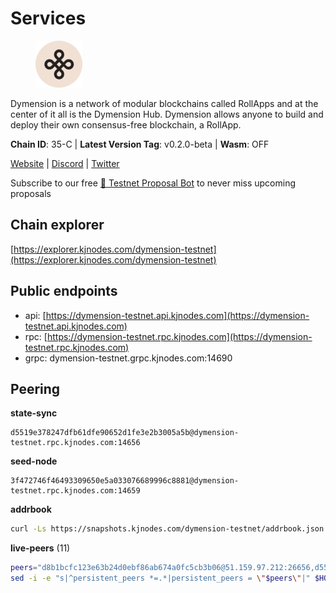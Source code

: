 # Services

<figure><img src="https://raw.githubusercontent.com/kj89/cosmos-images/main/logos/dymension.png" alt=""><figcaption></figcaption></figure>

Dymension is a network of modular blockchains called RollApps  and at the center of it all is the Dymension Hub. Dymension  allows anyone to build and deploy their own consensus-free blockchain, a RollApp.

**Chain ID**: 35-C | **Latest Version Tag**: v0.2.0-beta | **Wasm**: OFF

[Website](https://dymension.xyz/) | [Discord](https://discord.gg/dymension) | [Twitter](https://twitter.com/dymensionXYZ)



Subscribe to our free [🤖 Testnet Proposal Bot](https://t.me/kjnodes_testnet_proposal_bot) to never miss upcoming proposals


## Chain explorer
[https://explorer.kjnodes.com/dymension-testnet](https://explorer.kjnodes.com/dymension-testnet)

## Public endpoints

* api: [https://dymension-testnet.api.kjnodes.com](https://dymension-testnet.api.kjnodes.com)
* rpc: [https://dymension-testnet.rpc.kjnodes.com](https://dymension-testnet.rpc.kjnodes.com)
* grpc: dymension-testnet.grpc.kjnodes.com:14690

## Peering

**state-sync**

```text
d5519e378247dfb61dfe90652d1fe3e2b3005a5b@dymension-testnet.rpc.kjnodes.com:14656
```

**seed-node**

```text
3f472746f46493309650e5a033076689996c8881@dymension-testnet.rpc.kjnodes.com:14659
```

**addrbook**
```bash
curl -Ls https://snapshots.kjnodes.com/dymension-testnet/addrbook.json > $HOME/.dymension/config/addrbook.json
```

**live-peers** (11)
```bash
peers="d8b1bcfc123e63b24d0ebf86ab674a0fc5cb3b06@51.159.97.212:26656,d5519e378247dfb61dfe90652d1fe3e2b3005a5b@65.109.68.190:14656,e4dec3315020ac14bc82e6f4b0696d1b0f65d999@138.201.204.5:40656,5dbbb68e0c8a86bdc372cf1de0691f1cdc6a96ad@82.208.23.223:27656,09927421cd3aa47bc81f8f981e15c547bc490121@5.9.83.110:26656,869d03182da215ae0171ac37ee69a77ed59d1a38@135.181.253.11:46656,877f82353e8cd6e2586ea37a6d16064eae081a74@192.95.30.128:31656,7f928378eecafe22fe1e93d9f63db181cec3f8a3@145.239.143.76:11256,acb69c31cac6140a1a9570e683de5e26dd008cff@51.222.44.116:32656,513557be25d2edc51481be90c808f72cd662e1d2@167.235.250.107:26656,8c4da005c8a68682402293f951449f042e6f3dbf@164.92.190.234:21456"
sed -i -e "s|^persistent_peers *=.*|persistent_peers = \"$peers\"|" $HOME/.dymension/config/config.toml
```
